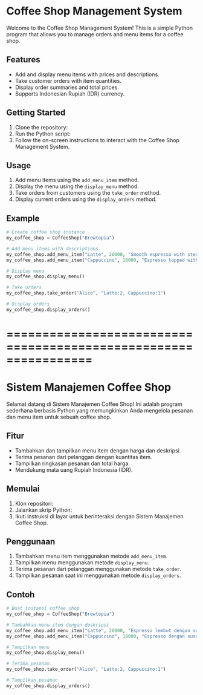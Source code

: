 # Coffee Shop Management System

Welcome to the Coffee Shop Management System! This is a simple Python program that allows you to manage orders and menu items for a coffee shop.

## Features

- Add and display menu items with prices and descriptions.
- Take customer orders with item quantities.
- Display order summaries and total prices.
- Supports Indonesian Rupiah (IDR) currency.

## Getting Started

1. Clone the repository:
2. Run the Python script:
3. Follow the on-screen instructions to interact with the Coffee Shop Management System.

## Usage

1. Add menu items using the `add_menu_item` method.
2. Display the menu using the `display_menu` method.
3. Take orders from customers using the `take_order` method.
4. Display current orders using the `display_orders` method.

## Example

```python
# Create coffee shop instance
my_coffee_shop = CoffeeShop("Brewtopia")

# Add menu items with descriptions
my_coffee_shop.add_menu_item("Latte", 20000, "Smooth espresso with steamed milk")
my_coffee_shop.add_menu_item("Cappuccino", 18000, "Espresso topped with foamed milk")

# Display menu
my_coffee_shop.display_menu()

# Take orders
my_coffee_shop.take_order("Alice", "Latte:2, Cappuccino:1")

# Display orders
my_coffee_shop.display_orders()
```

# ================================================================

# Sistem Manajemen Coffee Shop

Selamat datang di Sistem Manajemen Coffee Shop! Ini adalah program sederhana berbasis Python yang memungkinkan Anda mengelola pesanan dan menu item untuk sebuah coffee shop.

## Fitur

- Tambahkan dan tampilkan menu item dengan harga dan deskripsi.
- Terima pesanan dari pelanggan dengan kuantitas item.
- Tampilkan ringkasan pesanan dan total harga.
- Mendukung mata uang Rupiah Indonesia (IDR).

## Memulai

1. Klon repositori:
2. Jalankan skrip Python:
3. Ikuti instruksi di layar untuk berinteraksi dengan Sistem Manajemen Coffee Shop.

## Penggunaan

1. Tambahkan menu item menggunakan metode `add_menu_item`.
2. Tampilkan menu menggunakan metode `display_menu`.
3. Terima pesanan dari pelanggan menggunakan metode `take_order`.
4. Tampilkan pesanan saat ini menggunakan metode `display_orders`.

## Contoh

```python
# Buat instansi coffee shop
my_coffee_shop = CoffeeShop("Brewtopia")

# Tambahkan menu item dengan deskripsi
my_coffee_shop.add_menu_item("Latte", 20000, "Espresso lembut dengan susu steam")
my_coffee_shop.add_menu_item("Cappuccino", 18000, "Espresso dengan susu berfoam")

# Tampilkan menu
my_coffee_shop.display_menu()

# Terima pesanan
my_coffee_shop.take_order("Alice", "Latte:2, Cappuccino:1")

# Tampilkan pesanan
my_coffee_shop.display_orders()
```
